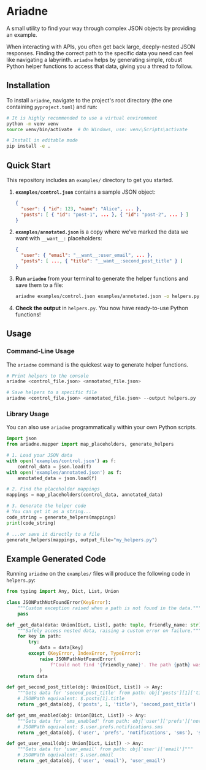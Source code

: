 # Ariadne

A small utility to find your way through complex JSON objects by providing an example.

When interacting with APIs, you often get back large, deeply-nested JSON responses. Finding the correct path to the specific data you need can feel like navigating a labyrinth. `ariadne` helps by generating simple, robust Python helper functions to access that data, giving you a thread to follow.

## Installation

To install `ariadne`, navigate to the project's root directory (the one containing `pyproject.toml`) and run:

```bash
# It is highly recommended to use a virtual environment
python -m venv venv
source venv/bin/activate  # On Windows, use: venv\Scripts\activate

# Install in editable mode
pip install -e .
```

## Quick Start

This repository includes an `examples/` directory to get you started.

1.  **`examples/control.json`** contains a sample JSON object:
    ```json
    {
      "user": { "id": 123, "name": "Alice", ... },
      "posts": [ { "id": "post-1", ... }, { "id": "post-2", ... } ]
    }
    ```

2.  **`examples/annotated.json`** is a copy where we've marked the data we want with `__want__:` placeholders:
    ```json
    {
      "user": { "email": "__want__:user_email", ... },
      "posts": [ ..., { "title": "__want__:second_post_title" } ]
    }
    ```

3.  **Run `ariadne`** from your terminal to generate the helper functions and save them to a file:
    ```bash
    ariadne examples/control.json examples/annotated.json -o helpers.py
    ```

4.  **Check the output** in `helpers.py`. You now have ready-to-use Python functions!

## Usage

### Command-Line Usage

The `ariadne` command is the quickest way to generate helper functions.

```bash
# Print helpers to the console
ariadne <control_file.json> <annotated_file.json>

# Save helpers to a specific file
ariadne <control_file.json> <annotated_file.json> --output helpers.py
```

### Library Usage

You can also use `ariadne` programmatically within your own Python scripts.

```python
import json
from ariadne.mapper import map_placeholders, generate_helpers

# 1. Load your JSON data
with open('examples/control.json') as f:
    control_data = json.load(f)
with open('examples/annotated.json') as f:
    annotated_data = json.load(f)

# 2. Find the placeholder mappings
mappings = map_placeholders(control_data, annotated_data)

# 3. Generate the helper code
# You can get it as a string...
code_string = generate_helpers(mappings)
print(code_string)

# ...or save it directly to a file
generate_helpers(mappings, output_file="my_helpers.py")
```

## Example Generated Code

Running `ariadne` on the `examples/` files will produce the following code in `helpers.py`:

```python
from typing import Any, Dict, List, Union

class JSONPathNotFoundError(KeyError):
    """Custom exception raised when a path is not found in the data."""
    pass

def _get_data(data: Union[Dict, List], path: tuple, friendly_name: str) -> Any:
    """Safely access nested data, raising a custom error on failure."""
    for key in path:
        try:
            data = data[key]
        except (KeyError, IndexError, TypeError):
            raise JSONPathNotFoundError(
                f"Could not find '{friendly_name}'. The path {path} was not found in the object."
            )
    return data

def get_second_post_title(obj: Union[Dict, List]) -> Any:
    """Gets data for 'second_post_title' from path: obj['posts'][1]['title']"""
    # JSONPath equivalent: $.posts[1].title
    return _get_data(obj, ('posts', 1, 'title'), 'second_post_title')

def get_sms_enabled(obj: Union[Dict, List]) -> Any:
    """Gets data for 'sms_enabled' from path: obj['user']['prefs']['notifications']['sms']"""
    # JSONPath equivalent: $.user.prefs.notifications.sms
    return _get_data(obj, ('user', 'prefs', 'notifications', 'sms'), 'sms_enabled')

def get_user_email(obj: Union[Dict, List]) -> Any:
    """Gets data for 'user_email' from path: obj['user']['email']"""
    # JSONPath equivalent: $.user.email
    return _get_data(obj, ('user', 'email'), 'user_email')
```

